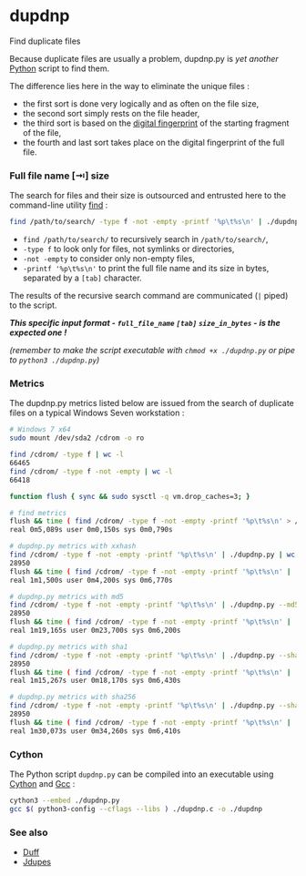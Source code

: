 # dupdnp
Find duplicate files

Because duplicate files are usually a problem, dupdnp.py is *yet another* [Python](http://python.org/) script to find them.

The difference lies here in the way to eliminate the unique files :
* the first sort is done very logically and as often on the file size,
* the second sort simply rests on the file header,
* the third sort is based on the [digital fingerprint](https://en.wikipedia.org/w/index.php?title=Message_digest) of the starting fragment of the file,
* the fourth and last sort takes place on the digital fingerprint of the full file.



### Full file name [&RightArrowBar;] size

The search for files and their size is outsourced and entrusted here to the command-line utility [find](https://www.gnu.org/software/findutils/manual/html_mono/find.html) :

```bash
find /path/to/search/ -type f -not -empty -printf '%p\t%s\n' | ./dupdnp.py
```
* `find /path/to/search/` to recursively search in `/path/to/search/`,
* `-type f` to look only for files, not symlinks or directories,
* `-not -empty` to consider only non-empty files,
* `-printf '%p\t%s\n'` to print the full file name and its size in bytes, separated by a `[tab]` character.

The results of the recursive search command are communicated (`|` piped) to the script.

***This specific input format - `full_file_name` `[tab]` `size_in_bytes` - is the expected one !***

*(remember to make the script executable with `chmod +x ./dupdnp.py` or pipe to `python3 ./dupdnp.py`)*



### Metrics

The dupdnp.py metrics listed below are issued from the search of duplicate files on a typical Windows Seven workstation :
```bash
# Windows 7 x64
sudo mount /dev/sda2 /cdrom -o ro

find /cdrom/ -type f | wc -l
66465
find /cdrom/ -type f -not -empty | wc -l
66418

function flush { sync && sudo sysctl -q vm.drop_caches=3; }

# find metrics
flush && time ( find /cdrom/ -type f -not -empty -printf '%p\t%s\n' > /dev/null )
real 0m5,089s user 0m0,150s sys 0m0,790s

# dupdnp.py metrics with xxhash
find /cdrom/ -type f -not -empty -printf '%p\t%s\n' | ./dupdnp.py | wc -l
28950
flush && time ( find /cdrom/ -type f -not -empty -printf '%p\t%s\n' | ./dupdnp.py > /dev/null )
real 1m1,500s user 0m4,200s sys 0m6,770s

# dupdnp.py metrics with md5
find /cdrom/ -type f -not -empty -printf '%p\t%s\n' | ./dupdnp.py --md5 | wc -l
28950
flush && time ( find /cdrom/ -type f -not -empty -printf '%p\t%s\n' | ./dupdnp.py --md5 > /dev/null )
real 1m19,165s user 0m23,700s sys 0m6,200s

# dupdnp.py metrics with sha1
find /cdrom/ -type f -not -empty -printf '%p\t%s\n' | ./dupdnp.py --sha1 | wc -l
28950
flush && time ( find /cdrom/ -type f -not -empty -printf '%p\t%s\n' | ./dupdnp.py --sha1 > /dev/null )
real 1m15,267s user 0m18,170s sys 0m6,430s

# dupdnp.py metrics with sha256
find /cdrom/ -type f -not -empty -printf '%p\t%s\n' | ./dupdnp.py --sha256 | wc -l
28950
flush && time ( find /cdrom/ -type f -not -empty -printf '%p\t%s\n' | ./dupdnp.py --sha256 > /dev/null )
real 1m30,073s user 0m34,260s sys 0m6,410s
```



### Cython

The Python script `dupdnp.py` can be compiled into an executable using [Cython](http://cython.org/) and [Gcc](https://gcc.gnu.org/) :
```bash
cython3 --embed ./dupdnp.py
gcc $( python3-config --cflags --libs ) ./dupdnp.c -o ./dupdnp
```



### See also

- [Duff](https://github.com/elmindreda/duff)
- [Jdupes](https://github.com/jbruchon/jdupes)
